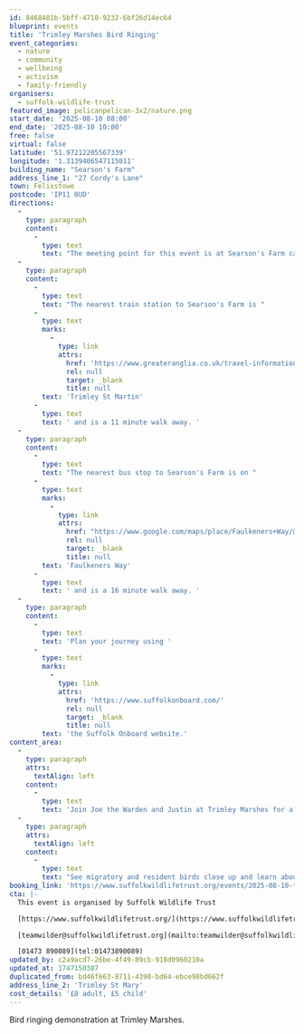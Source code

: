 ```yaml
---
id: 8468481b-5bff-4710-9232-6bf26d14ec64
blueprint: events
title: 'Trimley Marshes Bird Ringing'
event_categories:
  - nature
  - community
  - wellbeing
  - activism
  - family-friendly
organisers:
  - suffolk-wildlife-trust
featured_image: pelicanpelican-3x2/nature.png
start_date: '2025-08-10 08:00'
end_date: '2025-08-10 10:00'
free: false
virtual: false
latitude: '51.97212205567339'
longitude: '1.3139406547115011'
building_name: "Searson's Farm"
address_line_1: "27 Cordy's Lane"
town: Felixstowe
postcode: 'IP11 0UD'
directions:
  -
    type: paragraph
    content:
      -
        type: text
        text: "The meeting point for this event is at Searson's Farm car park. "
  -
    type: paragraph
    content:
      -
        type: text
        text: "The nearest train station to Searson's Farm is "
      -
        type: text
        marks:
          -
            type: link
            attrs:
              href: 'https://www.greateranglia.co.uk/travel-information/station-information/trm'
              rel: null
              target: _blank
              title: null
        text: 'Trimley St Martin'
      -
        type: text
        text: ' and is a 11 minute walk away. '
  -
    type: paragraph
    content:
      -
        type: text
        text: "The nearest bus stop to Searson's Farm is on "
      -
        type: text
        marks:
          -
            type: link
            attrs:
              href: "https://www.google.com/maps/place/Faulkeners+Way/@51.9752727,1.3140982,16z/data=!4m23!1m16!4m15!1m6!1m2!1s0x47d977a891ee4bc3:0xa7ac8f4e981e96fb!2sSearsons+Farm,+Cordy's+Lane,+Trimley+Saint+Mary,+Felixstowe!2m2!1d1.3139611!2d51.9719742!1m6!1m2!1s0x47d977a3e3ed885d:0x22e5ead82e97d3f0!2sFaulkeners+Way,+Trimley+St+Mary,+Felixstowe+IP11+0SY!2m2!1d1.324577!2d51.977337!3e2!3m5!1s0x47d977a3e3ed885d:0x22e5ead82e97d3f0!8m2!3d51.977337!4d1.324577!16s%2Fg%2F1q67rrkjp?entry=ttu&g_ep=EgoyMDI1MDUwNy4wIKXMDSoJLDEwMjExNDUzSAFQAw%3D%3D"
              rel: null
              target: _blank
              title: null
        text: 'Faulkeners Way'
      -
        type: text
        text: ' and is a 16 minute walk away. '
  -
    type: paragraph
    content:
      -
        type: text
        text: 'Plan your journey using '
      -
        type: text
        marks:
          -
            type: link
            attrs:
              href: 'https://www.suffolkonboard.com/'
              rel: null
              target: _blank
              title: null
        text: 'the Suffolk Onboard website.'
content_area:
  -
    type: paragraph
    attrs:
      textAlign: left
    content:
      -
        type: text
        text: 'Join Joe the Warden and Justin at Trimley Marshes for a morning of bird ringing. '
  -
    type: paragraph
    attrs:
      textAlign: left
    content:
      -
        type: text
        text: "See migratory and resident birds close up and learn about identification and bird migration.\_"
booking_link: 'https://www.suffolkwildlifetrust.org/events/2025-08-10-trimley-marshes-bird-ringing-demo'
cta: |-
  This event is organised by Suffolk Wildlife Trust

  [https://www.suffolkwildlifetrust.org/](https://www.suffolkwildlifetrust.org/)

  [teamwilder@suffolkwildlifetrust.org](mailto:teamwilder@suffolkwildlifetrust.org)

  [01473 890089](tel:01473890089)
updated_by: c2a9acd7-26be-4f49-89cb-918d0960210a
updated_at: 1747150387
duplicated_from: bd46f663-8711-4390-bd64-ebce98bd662f
address_line_2: 'Trimley St Mary'
cost_details: '£8 adult, £5 child'
---
```

Bird ringing demonstration at Trimley Marshes.